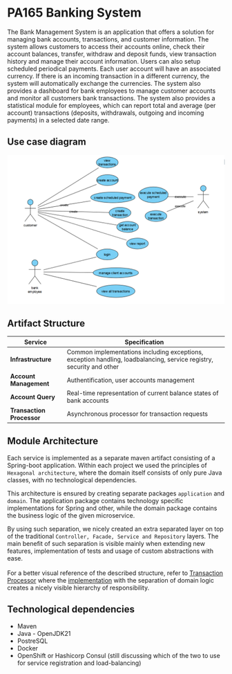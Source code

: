 # PA165 Banking System

<p>
The Bank Management System is an application that offers a solution for managing bank accounts, transactions, and customer information. 
The system allows customers to access their accounts online, check their account balances, transfer, withdraw and deposit funds,
view transaction history and manage their account information. Users can also setup scheduled periodical payments. 
Each user account will have an associated currency. If there is an incoming transaction in a different currency, 
the system will automatically exchange the currencies. The system also provides a dashboard for bank employees to manage 
customer accounts and monitor all customers bank transactions. The system also provides a statistical module for employees, 
which can report total and average (per account) transactions (deposits, withdrawals, outgoing and incoming payments) in a selected date range.
</p>

## Use case diagram
<img src="./.documentation/useCaseDiagram.png" width="800">

## Artifact Structure

| Service	                    | Specification	                                                                                                        |
|-----------------------------|-----------------------------------------------------------------------------------------------------------------------|
| 	 **Infrastructure**        | 	Common implementations including exceptions, exception handling, loadbalancing, service registry, security and other |
| 	 **Account Management**    | 	  Authentification, user accounts management                                                                         |
| 	  **Account Query**        | 	 Real-time representation of current balance states of bank accounts                                                 |
| 	 **Transaction Processor** | 	 Asynchronous processor for transaction requests                                                                     |


## Module Architecture
Each service is implemented as a separate maven artifact consisting of a Spring-boot application. Within each project
we used the principles of `Hexagonal architecture`, where the domain itself consists of only pure Java classes,
with no technological dependencies. 

This architecture is ensured by creating separate packages `application` and `domain`. The application package contains technology specific
implementations for Spring and other, while the domain package contains the business logic of the given microservice.

By using such separation, we nicely created an extra separated layer on top of the
traditional `Controller, Facade, Service and Repository` layers. The main benefit of such separation is visible mainly when 
extending new features, implementation of tests and usage of custom abstractions with ease.
<br><br>
For a better visual reference of the described structure, refer to [Transaction Processor](./transaction-processor) 
where the [implementation](./transaction-processor/src/main/java/cz/muni/pa165/banking/) with the separation of domain logic creates a nicely visible hierarchy of responsibility.

## Technological dependencies
- Maven
- Java - OpenJDK21
- PostreSQL
- Docker
- OpenShift or Hashicorp Consul (still discussing which of the two to use for service registration and load-balancing)